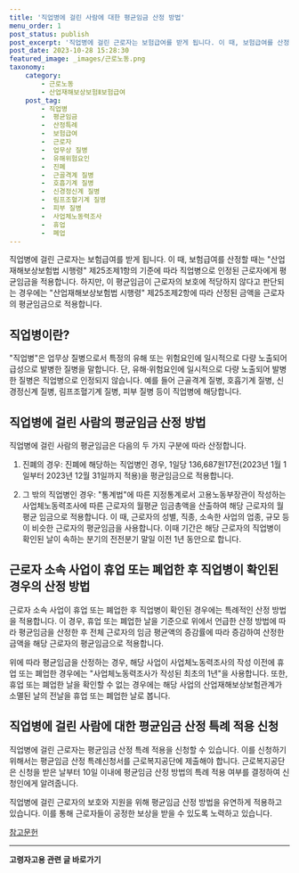 ```yaml
---
title: '직업병에 걸린 사람에 대한 평균임금 산정 방법'
menu_order: 1
post_status: publish
post_excerpt: '직업병에 걸린 근로자는 보험급여를 받게 됩니다. 이 때, 보험급여를 산정할 때는  산업재해보상보험법 시행령  제25조제1항의 기준에 따라 직업병으로 인정된 근로자에게 평균임금을 적용합니다. 하지만, 이 평균임금이 근로자의 보호에 적당하지 않다고 판단되는 경우에는  산업재해보상보험법 시행령  제25조제2항에 따라 산정된 금액을 근로자의 평균임금으로 적용합니다.'
post_date: 2023-10-28 15:28:30
featured_image: _images/근로노동.png
taxonomy:
    category:
        - 근로노동
        - 산업재해보상보험Ⅱ보험급여
    post_tag:
        - 직업병
        -  평균임금
        -  산정특례
        -  보험급여
        -  근로자
        -  업무상 질병
        -  유해위험요인
        -  진폐
        -  근골격계 질병
        -  호흡기계 질병
        -  신경정신계 질병
        -  림프조혈기계 질병
        -  피부 질병
        -  사업체노동력조사
        -  휴업
        -  폐업
---
```



직업병에 걸린 근로자는 보험급여를 받게 됩니다. 이 때, 보험급여를 산정할 때는 "산업재해보상보험법 시행령" 제25조제1항의 기준에 따라 직업병으로 인정된 근로자에게 평균임금을 적용합니다. 하지만, 이 평균임금이 근로자의 보호에 적당하지 않다고 판단되는 경우에는 "산업재해보상보험법 시행령" 제25조제2항에 따라 산정된 금액을 근로자의 평균임금으로 적용합니다.

## 직업병이란?

"직업병"은 업무상 질병으로서 특정의 유해 또는 위험요인에 일시적으로 다량 노출되어 급성으로 발병한 질병을 말합니다. 단, 유해·위험요인에 일시적으로 다량 노출되어 발병한 질병은 직업병으로 인정되지 않습니다. 예를 들어 근골격계 질병, 호흡기계 질병, 신경정신계 질병, 림프조혈기계 질병, 피부 질병 등이 직업병에 해당합니다.

## 직업병에 걸린 사람의 평균임금 산정 방법

직업병에 걸린 사람의 평균임금은 다음의 두 가지 구분에 따라 산정합니다.

1. 진폐의 경우: 진폐에 해당하는 직업병인 경우, 1일당 136,687원17전(2023년 1월 1일부터 2023년 12월 31일까지 적용)을 평균임금으로 적용합니다.

2. 그 밖의 직업병인 경우: "통계법"에 따른 지정통계로서 고용노동부장관이 작성하는 사업체노동력조사에 따른 근로자의 월평균 임금총액을 산출하여 해당 근로자의 월평균 임금으로 적용합니다. 이 때, 근로자의 성별, 직종, 소속한 사업의 업종, 규모 등이 비슷한 근로자의 평균임금을 사용합니다. 이때 기간은 해당 근로자의 직업병이 확인된 날이 속하는 분기의 전전분기 말일 이전 1년 동안으로 합니다.

## 근로자 소속 사업이 휴업 또는 폐업한 후 직업병이 확인된 경우의 산정 방법

근로자 소속 사업이 휴업 또는 폐업한 후 직업병이 확인된 경우에는 특례적인 산정 방법을 적용합니다. 이 경우, 휴업 또는 폐업한 날을 기준으로 위에서 언급한 산정 방법에 따라 평균임금을 산정한 후 전체 근로자의 임금 평균액의 증감률에 따라 증감하여 산정한 금액을 해당 근로자의 평균임금으로 적용합니다.

위에 따라 평균임금을 산정하는 경우, 해당 사업이 사업체노동력조사의 작성 이전에 휴업 또는 폐업한 경우에는 "사업체노동력조사가 작성된 최초의 1년"을 사용합니다. 또한, 휴업 또는 폐업한 날을 확인할 수 없는 경우에는 해당 사업의 산업재해보상보험관계가 소멸된 날의 전날을 휴업 또는 폐업한 날로 봅니다.

## 직업병에 걸린 사람에 대한 평균임금 산정 특례 적용 신청

직업병에 걸린 근로자는 평균임금 산정 특례 적용을 신청할 수 있습니다. 이를 신청하기 위해서는 평균임금 산정 특례신청서를 근로복지공단에 제출해야 합니다. 근로복지공단은 신청을 받은 날부터 10일 이내에 평균임금 산정 방법의 특례 적용 여부를 결정하여 신청인에게 알려줍니다.

직업병에 걸린 근로자의 보호와 지원을 위해 평균임금 산정 방법을 유연하게 적용하고 있습니다. 이를 통해 근로자들이 공정한 보상을 받을 수 있도록 노력하고 있습니다.

[참고문헌](링크)
<!-- wp:separator -->
<hr class="wp-block-separator has-alpha-channel-opacity"/>
<!-- /wp:separator -->

<!-- wp:group {"backgroundColor":"base","layout":{"type":"constrained"}} -->
<div class="wp-block-group has-base-background-color has-background"><!-- wp:paragraph {"align":"center","fontSize":"medium"} -->
<p class="has-text-align-center has-large-font-size"><strong>고령자고용 관련 글 바로가기</strong></p>
<!-- /wp:paragraph -->


<!-- wp:latest-posts
{"categories":[{"id":10544,"count":19,"description":"","link":"https://uknowlaw.com/category/%ea%b3%a0%eb%a0%b9%ec%9e%90%ea%b3%a0%ec%9a%a9/","name":"고령자고용","slug":"고령자고용","taxonomy":"category","parent":0,"meta":[],"_links":{"self":[{"href":"https://uknowlaw.com/wp-json/wp/v2/categories/10544"}],"collection":[{"href":"https://uknowlaw.com/wp-json/wp/v2/categories"}],"about":[{"href":"https://uknowlaw.com/wp-json/wp/v2/taxonomies/category"}],"wp:post_type":[{"href":"https://uknowlaw.com/wp-json/wp/v2/posts?categories=10544"}],"curies":[{"name":"wp","href":"https://api.w.org/{rel}","templated":true}]}}],"postsToShow":100,"excerptLength":28,"postLayout":"grid","columns":2,"featuredImageAlign":"left","featuredImageSizeSlug":"large","fontSize":18px} /--></div>
<!-- /wp:group -->